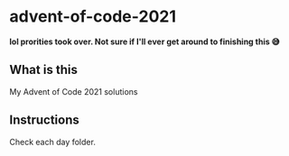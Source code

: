 # advent-of-code-2021

**lol prorities took over. Not sure if I'll ever get around to finishing this 😅**

## What is this

My Advent of Code 2021 solutions

## Instructions

Check each day folder.
